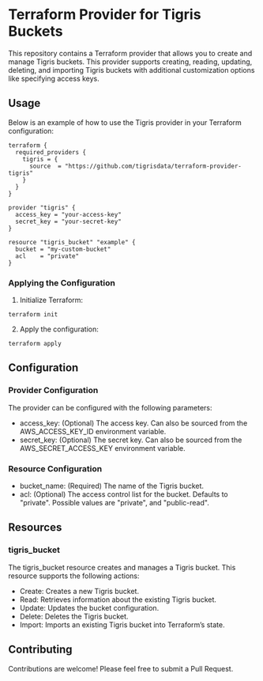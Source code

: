 # Terraform Provider for Tigris Buckets

This repository contains a Terraform provider that allows you to create and manage Tigris buckets. This provider supports creating, reading, updating, deleting, and importing Tigris buckets with additional customization options like specifying access keys.

## Usage

Below is an example of how to use the Tigris provider in your Terraform configuration:

```hcl
terraform {
  required_providers {
    tigris = {
      source  = "https://github.com/tigrisdata/terraform-provider-tigris"
    }
  }
}

provider "tigris" {
  access_key = "your-access-key"
  secret_key = "your-secret-key"
}

resource "tigris_bucket" "example" {
  bucket = "my-custom-bucket"
  acl    = "private"
}
```

### Applying the Configuration

1. Initialize Terraform:

```shell
terraform init
```

2. Apply the configuration:

```shell
terraform apply
```

## Configuration

### Provider Configuration

The provider can be configured with the following parameters:

- access_key: (Optional) The access key. Can also be sourced from the AWS_ACCESS_KEY_ID environment variable.
- secret_key: (Optional) The secret key. Can also be sourced from the AWS_SECRET_ACCESS_KEY environment variable.

### Resource Configuration

- bucket_name: (Required) The name of the Tigris bucket.
- acl: (Optional) The access control list for the bucket. Defaults to "private". Possible values are "private", and "public-read".

## Resources

### tigris_bucket

The tigris_bucket resource creates and manages a Tigris bucket. This resource supports the following actions:

- Create: Creates a new Tigris bucket.
- Read: Retrieves information about the existing Tigris bucket.
- Update: Updates the bucket configuration.
- Delete: Deletes the Tigris bucket.
- Import: Imports an existing Tigris bucket into Terraform’s state.

## Contributing

Contributions are welcome! Please feel free to submit a Pull Request.
